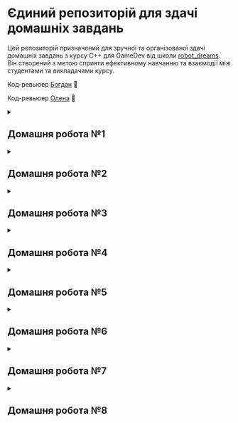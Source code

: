 # Єдиний репозиторій для здачі домашніх завдань
Цей репозиторій призначений для зручної та організованої здачі домашніх завдань з курсу С++ для GameDev від школи [robot_dreams](https://robotdreams.cc/uk). Він створений з метою сприяти ефективному навчанню та взаємодії між студентами та викладачами курсу.

Код-ревьюер [Богдан](https://github.com/bohdanpc) :man:

Код-ревьюер [Олена](https://github.com/helen-black) :woman:

<details>
  <summary><h2>Домашня робота №1</h2></summary>

## Домашнє завдання

### Опис

Домашня робота №1, на тему "**Вступ та підготовка**".

### Завдання

1. Встановіть Visual Studio IDE.
2. Скомпілюйте та запустіть першу програму.
3. Виведіть на консоль текст "I love C++!".
4. Намалюйте у консолі прямокутний трикутник символом "*".

### Реалізація

Вихідний код програми наведено нижче:

```cpp
#include <iostream>

int main()
{
    std::cout << "I love C++!\n" << std::endl;
    
    std::cout << "*\n"
              << "**\n"
              << "* *\n"
              << "*  *\n"
              << "*   *\n"
              << "*    *\n"
              << "*     *\n"
              << "*      *\n"
              << "*       *\n"
              << "**********\n";

    return 0;
}
```
</details>

<details>
  <summary><h2>Домашня робота №2</h2></summary>

## Домашнє завдання

### Опис

Домашня робота №2, на тему "**Система контролю версій Git**".

### Завдання

1. Налаштувати власний профіль на github.
2. Налаштувати git середовище за інструкцією в додаткових матеріалах.
3. Перенести домашні завдання з лекції 1 на гітхаб.

### Реалізація

Був використаний особистий профіль на github - [Denys Taranenko](https://github.com/denys-taranenko).

Також була перенесена Домашня робота №1 в єдиний репозиторій - [robot-dreams-homeworks](https://github.com/denys-taranenko/robot-dreams-homeworks).

</details>

<details>
  <summary><h2>Домашня робота №3</h2></summary>

## Домашнє завдання

### Опис

Домашня робота №3, на тему "**Змінні та типи даних**".

### Завдання

1. Зчитати з клавіатури 2 числа; Поміняти місцями значення змінних; надрукувати нові значення в консоль. 

2. Створити та ініціалізувати змінну типу double, вивести значення змінної в консолі; вивести значення змінної приведене до типу int. (без символів після коми); Вивести число в рядок шириною 20 символів, вирівняти по правому краю, пусте місце заповнити символом '$'.

3. Створити double змінну і вивести її в різних форматах: з різною точністю (2, 5, 10 знаків після коми), в різних нотаціях(standard, e-notation).

4. Створити енам WeekDay, де кожному дню тижня відповідає порядковий номер (1-7). Вивести числове значення кожного дня тижня у консоль (за допомогою приведення типу з enam class в int).

5. Зчитати число з консолі. Привести число до типу bool, вивести значення bool у текстовому форматі за допомогою відповідного I/O manipulator.

### Реалізація

Вихідний код програми наведено нижче:

#### Завдання №1

```cpp
std::cout << "Enter integer 1: ";
int first_number;
std::cin >> first_number;

std::cout << "Enter integer 2: ";
int second_number;
std::cin >> second_number;

int temp = first_number;
first_number = second_number;
second_number = temp;

std::cout << "Integer 1: " << first_number << std::endl;
std::cout << "Integer 2: " << second_number << std::endl;

std::cout << std::setfill('-') << std::endl;
```

#### Завдання №2

```cpp
double manip_nubmer = 3.1415;

std::cout << "manip_nubmer = " << manip_nubmer << std::endl;
std::cout << "manip_nubmer to int = " << int(manip_nubmer) << std::endl;
std::cout << std::setw(20) << std::right << std::setfill('$') << manip_nubmer << std::endl;

std::cout << std::setfill('-') << std::endl;
```

#### Завдання №3

```cpp
double different_formats = 3.1415;

std::cout << "Standard Notation with two signs " << std::setprecision(2) << std::fixed << different_formats << std::endl;
std::cout << "Standard Notation with ten characters " << std::setprecision(10) << std::fixed << different_formats << std::endl;
std::cout << "E Notation with five signs " << std::setprecision(5) << std::scientific << different_formats << std::endl;
std::cout << "E Notation with twenty characters " << std::setprecision(20) << std::scientific << different_formats << std::endl;

std::cout << std::setfill('-') << std::endl;
```

#### Завдання №4

```cpp
enum class WeekDay
{
Monday = 1,
Tuesday,
Wednesday,
Thursday,
Friday,
Saturday,
Sunday
};

std::cout << "Monday: " << int(WeekDay::Monday) << std::endl;
std::cout << "Tuesday: " << int(WeekDay::Tuesday) << std::endl;
std::cout << "Wednesday: " << int(WeekDay::Wednesday) << std::endl;
std::cout << "Thursday: " << int(WeekDay::Thursday) << std::endl;
std::cout << "Friday: " << int(WeekDay::Friday) << std::endl;
std::cout << "Saturday: " << int(WeekDay::Saturday) << std::endl;
std::cout << "Sunday: " << int(WeekDay::Sunday) << std::endl;

std::cout << std::setfill('-') << std::endl;
```

#### Завдання №5

```cpp
int boolean_number = 312;

std::cout << "Real number is " << boolean_number << std::endl;


std::cout << "Boolean number is " << bool(boolean_number) << std::endl;
std::cout << "In text format - " << std::boolalpha << bool(boolean_number);
```
</details>

<details>
  <summary><h2>Домашня робота №4</h2></summary>

## Домашнє завдання

### Опис

Домашня робота №4, на тему "**Оператори**".

### Завдання

1. Зчитати з клавіатури число: скільки секунд гравець провів в грі. Підрахувати і надрукувати  скільки це годин, хвилин, секунд.
   
2. Зчитати з консолі три числа. Надрукувати їх суму, добуток, середнє арифметичне, результат порівняння першого числа з другим та другого з третім.

3. Зчитати з клавіатури два числа. Створити змінні типу бул lessThan, equal, moreThan, lessOrEqual; присвоїти їм значення порівняння першого та другого числа; Вивести бул змінні в консоль; Вивести бул змінні в рядковому форматі "true/false" замість числового "1/0"

4. Зчитати два числа: width, height прямокутника. Порахувати та вивести площу, периметр.

5. Зчитати радіус кола. Обрахувати площу та довжину кола.

### Реалізація

Вихідний код програми наведено нижче:

#### Завдання №1

```cpp
const int SECONDS_PER_MINUTE = 60;
const int MINUTES_PER_HOUR = 60;
const int SECONDS_PER_HOUR = SECONDS_PER_MINUTE * MINUTES_PER_HOUR;
    
std::cout << "Hello! This program will convert your time to seconds!" << "\n";

std::cout << "How many seconds did you spend in the game? ";
int game_seconds;
std::cin >> game_seconds;

int game_hours = game_seconds / SECONDS_PER_HOUR;
game_seconds %= SECONDS_PER_HOUR;

int game_minutes = game_seconds / SECONDS_PER_MINUTE;
game_seconds %= SECONDS_PER_MINUTE;

std::cout << "Your game time = " << game_hours << " hours, " << game_minutes << " minutes, " << game_seconds << " seconds" << "\n";

std::cout << std::setw(100) << std::setfill('-') << "" << std::endl;
```

#### Завдання №2

```cpp
std::cout << "Hello! This program will play with your numbers!" << "\n";
  
std::cout << "Enter the first number: ";
int first_number;
std::cin >> first_number;
  
std::cout << "Enter the second number: ";
int second_number;
std::cin >> second_number;
  
std::cout << "Enter the third number: ";
int third_number;
std::cin >> third_number;
  
int res_sum = first_number + second_number + third_number;
int res_mult = first_number * second_number * third_number;
float average = float(res_sum) / 3;
  
bool res_first_with_second = first_number >= second_number;
bool res_second_with_third = second_number >= third_number;
  
std::cout << std::setfill('-') << "\n";
  
std::cout << "The sum of your numbers = " << res_sum << "\n";
std::cout << "The multiplication of your numbers = " << res_mult << "\n";
std::cout << "The average of your numbers = " << average << "\n";
  
std::cout << std::setfill('-') << std::endl;
  
std::cout << "Is your first number greater than the second? " << std::boolalpha << res_first_with_second << "\n";
std::cout << "Is your second number greater than the third? " << std::boolalpha << res_second_with_third << "\n";
  
std::cout << std::setw(100) << std::setfill('-') << "" << std::endl;
```

#### Завдання №3

```cpp
std::cout << "Hello! This program works with bool!" << "\n";

std::cout << "Enter two numbers separated by a space: ";
int first_num;
int second_num;
std::cin >> first_num >> second_num;

bool less_than = first_num < second_num;
bool equal = first_num == second_num;
bool more_than = first_num > second_num;
bool less_or_equal = first_num <= second_num;

std::cout << std::setfill('-') << std::endl;

std::cout << std::boolalpha << "Less than: " << less_than << "\n";
std::cout << "Equal: " << equal << "\n";
std::cout << "More than: " << more_than << "\n";
std::cout << "Less than or equal: " << less_or_equal << "\n";

std::cout << std::setw(100) << std::setfill('-') << "" << std::endl;
```

#### Завдання №4

```cpp
std::cout << "Hello! This program calculates the area and perimeter of a rectangle!" << "\n";

std::cout << "Enter the width of the rectangle (in units): ";
double width_rectangle;
std::cin >> width_rectangle;

std::cout << "Enter the height of the rectangle (in units): ";
double height_rectangle;
std::cin >> height_rectangle;

double area_rectangle = width_rectangle * height_rectangle;
double perimeter = 2 * (width_rectangle + height_rectangle);

std::cout << std::setfill('-') << std::endl;

std::cout << "Area of the rectangle: " << area_rectangle << "\n";
std::cout << "Perimeter of the rectangle: " << perimeter << "\n";

std::cout << std::setw(100) << std::setfill('-') << "" << std::endl;
```

#### Завдання №5

```cpp
const double PI = 3.14159;

std::cout << "Hello! This program works with circles!" << "\n";

std::cout << "Enter the radius of the circle: ";
double radius = 0.0;
std::cin >> radius;

const double area = PI * radius * radius;
const double circumference = 2 * PI * radius;

std::cout << std::setfill('-') << std::endl;

std::cout << "Area of the circle: " << std::fixed << std::setprecision(3) << area << std::endl;
std::cout << "Circumference of the circle: " << circumference << "\n";

std::cout << std::setw(100) << std::setfill('-') << "" << std::endl;



std::cout << "THE END \a";
```
</details>

<details>
  <summary><h2>Домашня робота №5</h2></summary>

## Домашнє завдання

### Опис

Домашня робота №5, на тему "**Розгалуження і умови**".

### Завдання

1. Зчитати три числа, надрукувати максимальне з цих трьох чисел.
   
2. Зчитати два числа, знайти мінімум з двох чисел, використовуючи тернарний оператор.

3. Програма, що перевіряє, чи ділиться  введене число націло на 5 та 11 одночасно.

4. Зчитати 3 числа - можливі значення кутів трикутника. Перевірити, чи дані кути формують трикутник.

5. Створити enum class Month для всіх місяців; зчитати з консолі число, привести його до відповідного значення енама місяців; використовуючи свіч та enum надрукувати назву місяця у консоль. У випадку, якщо число введене невірно - повідомити користувача про помилку.

6. Зчитати з консолі число від 1 до 12. Це число - номер місяця (1 - січень, 2 - лютий і т.д.). Вивести на екран пору року, якій відповідає даний місяць. Наприклад користувач ввів 5. Потрібно вивести - “Spring”.

### Реалізація

Вихідний код програми наведено нижче:

#### Завдання №1

```cpp
std::cout << "Hello! This program reads three numbers and outputs the largest of them!\n";

std::cout << std::setfill('-') << std::endl;

std::cout << "Enter the first number: ";

int first_number{};
std::cin >> first_number;

std::cout << "Enter the second number: ";

int second_number{};
std::cin >> second_number;

std::cout << "Enter the third number: ";

int third_number{};
std::cin >> third_number;

if (first_number > second_number && first_number > third_number)
std::cout << "The largest of these numbers is: " << first_number << "\n";

else if (second_number > third_number)
std::cout << "The largest of these numbers is: " << second_number << "\n";

else
std::cout << "The largest of these numbers is: " << third_number << "\n";

std::cout << std::setw(100) << std::setfill('-') << "" << std::endl;
```

#### Завдання №2

```cpp
std::cout << "Hello! This program finds the smallest of two numbers!\n";

std::cout << std::setfill('-') << std::endl;

std::cout << "Enter two numbers (with a space): ";
int first_num{};
int second_num{};
std::cin >> first_num >> second_num;

int min_number = (first_num > second_num) ? second_num : first_num;

std::cout << "The smallest number will be: " << min_number << std::endl;

std::cout << std::setw(100) << std::setfill('-') << "" << std::endl;
```

#### Завдання №3

```cpp
const int DIVISIBLE_BY_5 = 5;
const int DIVISIBLE_BY_11 = 11;

std::cout << "Hello! This program will check if your number is divisible by 5 and 11 at the same time!\n";

std::cout << std::setfill('-') << std::endl;

std::cout << "Enter the desired number: ";
int entered_number{};
std::cin >> entered_number;

if (entered_number % DIVISIBLE_BY_5 == 0 && entered_number % DIVISIBLE_BY_11 == 0)
std::cout << "Yes, the entered number is divisible by 5 and 11 at the same time!\n";
else
std::cout << "No, this number is not divisible by 5 and 11 without a remainder.\n";

std::cout << std::setw(100) << std::setfill('-') << "" << std::endl;
```

#### Завдання №4

```cpp
std::cout << "Hello! This program will check if a triangle is formed!\n";

std::cout << std::setfill('-') << std::endl;

std::cout << "Enter the first angle of the triangle: ";
float first_corner{};
std::cin >> first_corner;

std::cout << "Enter the second angle of the triangle: ";
float second_corner{};
std::cin >> second_corner;

std::cout << "Enter the third angle of the triangle: ";
float third_corner{};
std::cin >> third_corner;

float const sum_of_angles = first_corner + second_corner + third_corner;

bool const is_triangle_formed = (first_corner > 0 && second_corner > 0 && third_corner > 0 && sum_of_angles == 180);

if (is_triangle_formed)
std::cout << "A triangle can be formed with the given angles!\n";
else
std::cout << "Unfortunately, a triangle cannot be formed with the given angles.\n";

std::cout << std::setw(100) << std::setfill('-') << "" << std::endl;
```

#### Завдання №5

```cpp
std::cout << "Hello! This app shows the name of the month by numbers!\n";

std::cout << std::setfill('-') << std::endl;

std::cout << "Enter a number from 1 to 12: ";
int input{};
std::cin >> input;

Month month = Month(input);

    switch (month)
    {
    case Month::January:
        std::cout << "January" << std::endl;
        break;
    case Month::February:
        std::cout << "February" << std::endl;
        break;
    case Month::March:
        std::cout << "March" << std::endl;
        break;
    case Month::April:
        std::cout << "April" << std::endl;
        break;
    case Month::May:
        std::cout << "May" << std::endl;
        break;
    case Month::June:
        std::cout << "June" << std::endl;
        break;
    case Month::July:
        std::cout << "July" << std::endl;
        break;
    case Month::August:
        std::cout << "August" << std::endl;
        break;
    case Month::September:
        std::cout << "September" << std::endl;
        break;
    case Month::October:
        std::cout << "October" << std::endl;
        break;
    case Month::November:
        std::cout << "November" << std::endl;
        break;
    case Month::December:
        std::cout << "December" << std::endl;
        break;
    default:
        std::cout << "Error: The entered number is incorrect.\n";
        break;
    }
std::cout << std::setw(100) << std::setfill('-') << "" << std::endl;
```

#### Завдання №6

```cpp
std::cout << "Hello! This app shows the season!\n";

std::cout << std::setfill('-') << std::endl;

std::cout << "Enter a number from 1 to 12: ";
int month_number{};
std::cin >> month_number;

Month month_task_6 = Month(month_number);

    switch (month_task_6)
    {
    case Month::December:
    case Month::January:
    case Month::February:
        std::cout << "Winter" << std::endl;
        break;
    case Month::March:
    case Month::April:
    case Month::May:
        std::cout << "Spring" << std::endl;
        break;
    case Month::June:
    case Month::July:
    case Month::August:
        std::cout << "Summer" << std::endl;
        break;
    case Month::September:
    case Month::October:
    case Month::November:
        std::cout << "Autumn" << std::endl;
        break;
    }

std::cout << std::setw(100) << std::setfill('-') << "" << std::endl;

std::cout << "THE END!\a";

return 0;
}
```
</details>

<details>
  <summary><h2>Домашня робота №6</h2></summary>

## Домашнє завдання

### Опис

Домашня робота №6, на тему "**Цикли**".

### Завдання

1. Зчитати з консолі три числа: перший елемент, крок арифметичної прогресії, номер останнього елемента арифметичної прогресії (арифметична прогресія - це послідовність дійсних чисел, кожен член якої, починаючи з другого, утворюється додаванням до попереднього члена одного й того ж числа. Загальний вид арифметичної прогресії: 
a1, a1 + d, a1 + 2d, …, a1 + (n - 1)d, …,
де a1 - це перший член прогресії, d = an+1 - an 
Як результат, надрукувати всі елементи арифметичної прогресії починаючи з першого до останнього.
   
2. Зчитати з консолі число - номер елемента послідовності Фібоначчі. Надрукувати значення даного елемента послідовності Фібоначчі (послідовність Фібоначчі -  числова послідовність, задана таким співвідношенням:
F1 = 1, F2 = 1, Fn+2 = Fn + Fn+1, n = 1, 2, 3, …,
F1 = 1, F2 = 1, F3 = 2, F4 = 3, F5 = 5, F6 = 8, F7 = 13, F8 = 21

3. Зчитати ціле додатне число. Вивести факторіал цього числа. (Факторіал натурального числа n - добуток чисел від 1 до цього числа, позначається як n! Н-д: 5! = 1⋅2⋅3⋅4⋅5 = 120).

4. За допомогою циклу надрукувати геометричні фігури; розмір сторін/кількість рядків вводить користувач з консолі;

5. В циклі зчитати символ char. В залежності від природи символу виконати наступні дії: 
a. буква в нижньому регістрі - привести до верхнього та вивести;
b. цифра - додати до загальної суми введених цифр, та вивести результат поточної суми;
c. Інше (розділові знаки, спецсимвол, тд) - вивести повідомлення, що цей символ не обробляється програмою та продовжити цикл;
d. Завершити програму, якщо введено символ ‘.’;
<cctype> header для референсу з корисними функціями роботи з символами [https://cplusplus.com/reference/cctype/](https://cplusplus.com/reference/cctype/)

### Реалізація

Вихідний код програми наведено нижче:

#### Завдання №1

```cpp
std::cout << "Enter the first element of the arithmetic progression: ";
int first_element{};
std::cin >> first_element;

std::cout << "Enter the arithmetic progression step: ";
int step{};
std::cin >> step;

std::cout << "Enter the number the last element of the arithmetic progression: ";
int last_element{};
std::cin >> last_element;

std::cout << std::setfill('-') << std::endl;

std::cout << "Arithmetic progression: ";

    for (int i = 0; i < last_element; i++)
    {
        std::cout << first_element << " ";
        first_element += step;
    }
std::cout << std::endl;

std::cout << std::setw(100) << std::setfill('-') << "" << std::endl;
```

#### Завдання №2

```cpp
std::cout << "Enter the element number of the Fibonacci sequence: ";
int number{};
std::cin >> number;

std::cout << std::setfill('-') << std::endl;

int current_fib{};
int prev_fib_2 = 0;
int prev_fib_1 = 1;

    if (number == 0)
    {
        current_fib = prev_fib_2;
    }
    else if (number == 1)
    {
        current_fib = prev_fib_1;
    }
    else 
    {
        for (int i = 2; i <= number; i++)
        {
            current_fib = prev_fib_2 + prev_fib_1;
            prev_fib_2 = prev_fib_1;
            prev_fib_1 = current_fib;
        }
    }

std::cout << "The element " << number << " of the Fibonacci sequence " << current_fib << std::endl;

std::cout << std::setw(100) << std::setfill('-') << "" << std::endl;
```

#### Завдання №3

```cpp
std::cout << "Enter a positive integer : ";
int user_number{};
std::cin >> user_number;

std::cout << std::setfill('-') << std::endl;

int factorial = 1;
    for (int i = 1; i <= user_number; i++)
    {
        factorial *= i;
    }

std::cout << "Factorial of a number " << user_number << " = " << factorial << std::endl;

std::cout << std::setw(100) << std::setfill('-') << "" << std::endl;
```

#### Завдання №4

```cpp
std::cout << "Enter the number of rows: ";
int rows{};
std::cin >> rows;

std::cout << std::setfill('-') << std::endl;

    // a)
std::cout << "a)" << std::endl;
    
    for (int i = rows; i >= 1; i--) {
        for (int j = 1; j <= i; j++) {
            std::cout << "*";
        }
        std::cout << std::endl;
    }

std::cout << std::setfill('-') << std::endl;

    // b)
std::cout << "b)" << std::endl;

    for (int i = 1; i <= rows; i++) {
        for (int j = 1; j <= i; j++) {
            std::cout << "*";
        }
        std::cout << std::endl;
    }

std::cout << std::setfill('-') << std::endl;

    // c)
std::cout << "c)" << std::endl;
    
    for (int i = 1; i <= rows; i++) {
        for (int j = 1; j <= rows; j++) {
            std::cout << "*";
        }
        std::cout << std::endl;
    }

std::cout << std::setfill('-') << std::endl;

    // d)
std::cout << "d)" << std::endl;

    for (int i = 1; i <= rows; i++) {
        for (int j = 1; j <= rows + i - 1; j++) {
            if (j <= i - 1) {
                std::cout << " ";
            }
            else {
                std::cout << "*";
            }
        }
        std::cout << std::endl;
    }

std::cout << std::setfill('-') << std::endl;

    // e)
std::cout << "e)" << std::endl;

    for (int i = 1; i <= rows; i++) {
        for (int j = 1; j <= i; j++) {
            if ((i + j) % 2 == 0) {
                std::cout << "1";
            }
            else {
                std::cout << "0";
            }
        }
        std::cout << std::endl;
    }

std::cout << std::setw(100) << std::setfill('-') << "" << std::endl;

```

#### Завдання №5

```cpp
char symbol{};
int sum{};

    while (true) {
        std::cout << "Enter a character: ";
        std::cin >> symbol;

        if (std::islower(symbol)) {
            symbol = std::toupper(symbol);
            std::cout << "Upper case letter: " << symbol << std::endl;
        }
        else if (std::isdigit(symbol)) {
            sum += symbol - '0';
            std::cout << "Current sum of digits: " << sum << std::endl;
        }
        else if (symbol == '.') {
            break;
        }
        else {
            std::cout << "This character is not processed by the program." << std::endl;
        }
    }

std::cout << std::setw(100) << std::setfill('-') << "" << std::endl;

std::cout << "THE END!\a";
```
</details>

<details>
  <summary><h2>Домашня робота №7</h2></summary>

## Домашнє завдання

### Опис

Домашня робота №7, на тему "**Практика 1: Задачі на цикли, умови**".

### Завдання

МІНІ-ГРА в консолі: ГЕНЕРАТОР ВИПАДКОВИХ ЧИСЕЛ

a. Зчитати число з консолі в діапазоні 0-50 (або будь-який інший);

b. програма випадковим чином генерує (загадує) число - правильну відповідь;

c. Попросити юзера вгадати загадане число у консолі;

d. Зробити юзеру підказку про відношення його числа до загаданого в наступних випадках:

    i. Якщо його число більше 20 від загаданого;

    ii. Якщо його число більше 10 від загаданого;

    iii. Якщо загадане число більше 20 від числа юзера;

    iv. Якщо загадане число більше 10 від числа юзера;

v. *Вигадати свою творчу умову: (зміна повідомлень в залежності від номера запуску програми, особливе повідомлення при ідеальному guess’і з першого разу, заохочення юзера, підтримка негативних чисел, особливий текст при введені числа за діапазоном можливих значень, обман юзера, тощо)

e. Привітати юзера з перемогою, якщо введено загадане число та вивести:

    i. кількість спроб юзера в даній грі;

    ii. найменшу кількість спроб у попередніх іграх, включно з цією (highscore);

    iii. *Своя творча статистика, інформація, повідомлення, тощо;

f. Повторити весь цикл програми, поки юзер на введе -1 (*або будь-яке інше число)

### Реалізація

Короткий опис реалізації та функціоналу:

**ОПИС ФУНКЦІЙ:**
```cpp
void displayMainMenu(); //Вивід головного меню

void displayHelp(); //Вивід допомоги по грі

void displayStatistics(int best_record, int last_record); //Вивід статистики

void handleInvalidInput(); //Перевірка не некорректний ввід

int getDifficultyLevel(); //Задає рівень складності

int generateRandomNumber(int difficulty_level); //Генератор рандомних чисел

int getUserNumber(); //Зчитування цифри від користувача

bool askToPlayAgain(); //Вивід пропозиції зіграти ще

void startNewGame(int difficulty_level, int& best_record, int& last_record); //Основна логіка вгадування чисел

void playGame(); //Запуск всієї гри
```

**ФУНКЦІОНАЛ:**
1 - Програма має особисте меню, в якому ми обираємо необхідний пункт шляхом натискання відповідної цифри.

2 - Цифра 4 - Вихід з гри.

3 - Цифра 3 - показати Статистику. Статистика зберігає в собі два параметра - Найкраща спроба за весь час гри, і Остання спроба в грі.

4 - Цифра 2 - короткий опис про програму.

5 - Цифра 1 - Почати гру. В такому випадку нам буде запропановано обрати складність, одну серед трьох. - на першому рівні складності, діапазон чисел генератора від 0 до 50, а кількість спроб - необмежена - на другому рівні складності, діапазон чисел генератора від -50 до 50, і кількість спроб - необмежена - на третьому рівні складності, діапазон чисел генератора від -50 до 50, а кількість спроб - 7 спроб.

6 - У випадку якщо користувач вводить число яке явно лежить за межами даних діапазонів - йому про це сповістить програма.

7 - У випадку ідеального вгадування (з першої спроби) программа також це замітить і виведе відповідне повідомлення.

8 - На третьому рівні складності, коли кількість спроб сягне 0, програма виведе повідомлення, та назве число яке вона загадала.

9 - Протягом всього вгадування користувачу будуть даватись підказки, за діапазонами які в умові (-20 - 20; -10 - 10) відповідними різними повідомленнями.

10 - По закінченні гри программа привітає з перемогою, або сповістить про поразку, та запропонує зіграти ще. Обираючи відповідний символ, ми знову або будемо обирати складність гри, або потрапимо в Головне меню звідки можна вийти з програми.

</details>

<details>
  <summary><h2>Домашня робота №8</h2></summary>

## Домашнє завдання

### Опис

Домашня робота №8, на тему "**Функції**".

### Завдання

1. Функція приймає число - кількість чисел для вводу юзеру. Порахувати кількість введених юзером додатних чисел, від’ємних та 0. Вивести у консоль ці лічильники.
   
2. Функція int factorial(int count) приймає число - count! Написати функції, які обраховують значення факторіала:
   
      a. за допомогою цикла;

      b. з використанням рекурсії;

3. Функція для друкування перших N натуральних чисел: void printNaturalNumbers(int count):
   
      a. від найбільшого до найменшого за допомогою цикла;

      b. від найменшого до найбільшого за допомогою цикла;

      c. від найбільшого до найменшого за допомогою рекурсії;

      d. від найменшого до найбільшого за допомогою рекурсії;

4. Винести декларації та дефінішини циклічних функцій в окрему пару header/cpp файл, а також рекурсивні функції в окрему пару header/cpp файл.

### Реалізація

Вихідний код програми наведено нижче:

#### Завдання №1

```cpp
void countNumbers(int count)
{
    int positive = 0;
    int negative = 0;
    int zeros = 0;

    for (int i = 0; i < count; i++)
    {
        int user_number = 0;
        std::cin >> user_number;

        if (user_number > 0)
        {
            positive++;
        }
        else if (user_number < 0)
        {
            negative++;
        }
        else
        {
            zeros++;
        }
    }

    std::cout << "Positive numbers: " << positive << std::endl;
    std::cout << "Negative numbers: " << negative << std::endl;
    std::cout << "Zeroes: " << zeros << std::endl << std::endl;
}
```

#### Завдання №2

```cpp
int factorialUsingLoop(int count)
{

    int result = 1;

    for (int i = 1; i <= count; i++)
    {
        result *= i;
    }
    return result;
}

int factorialUsingRecursion(int count)
{
    if (count == 0 || count == 1)
    {
        return 1;
    }
    return count * factorialUsingRecursion(count - 1);
}
```

#### Завдання №3

```cpp
void printNaturalNumbersCycleA(int count)
{
    for (int i = count; i >= 1; i--)
    {
        std::cout << i << " ";
    }

    std::cout << std::endl;
}


void printNaturalNumbersCycleB(int count)
{
    for (int i = 1; i <= count; i++)
    {
        std::cout << i << " ";
    }

    std::cout << std::endl;
}

void printNaturalNumbersRecursionC(int count)
{
    if (count == 0)
    {
        std::cout << std::endl;
        return;
    }

    std::cout << count << " ";
    printNaturalNumbersRecursionC(count - 1);
}


void printNaturalNumbersRecursionD(int count)
{
    if (count >= 1)
    {
        printNaturalNumbersRecursionD(count - 1);
        std::cout << count << " ";
    }
}
```

#### Завдання №4

Функції згруповані в окремі пари header/cpp файли:

cycle_functions.h / cycle_functions.cpp

recursion_functions.h / recursion_functions.cpp

</details>
